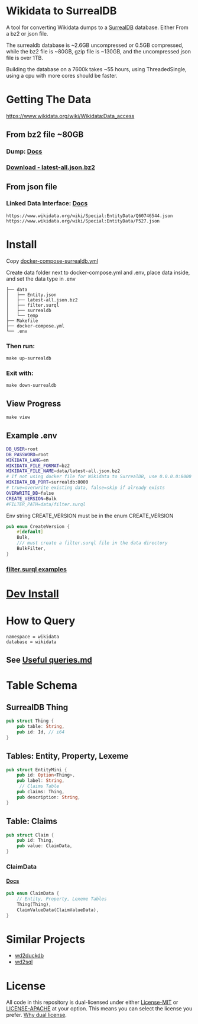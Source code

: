 # Wikidata to SurrealDB
A tool for converting Wikidata dumps to a [SurrealDB](https://surrealdb.com/) database. Either From a bz2 or json file. 

The surrealdb database is ~2.6GB uncompressed or 0.5GB compressed, while the bz2 file is ~80GB, gzip file is ~130GB, and the uncompressed json file is over 1TB.

Building the database on a 7600k takes ~55 hours, using ThreadedSingle, using a cpu with more cores should be faster.

# Getting The Data
https://www.wikidata.org/wiki/Wikidata:Data_access

## From bz2 file ~80GB
### Dump: [Docs](https://www.wikidata.org/wiki/Wikidata:Database_download)
### [Download - latest-all.json.bz2](https://dumps.wikimedia.org/wikidatawiki/entities/latest-all.json.bz2)

## From json file
### Linked Data Interface: [Docs](https://www.wikidata.org/wiki/Wikidata:Data_access#Linked_Data_Interface_(URI)) 
```
https://www.wikidata.org/wiki/Special:EntityData/Q60746544.json
https://www.wikidata.org/wiki/Special:EntityData/P527.json
```

# Install
Copy [docker-compose-surrealdb.yml](./docker-compose-surrealdb.yml)

Create data folder next to docker-compose.yml and .env, place data inside, and set the data type in .env   
```
├── data
│   ├── Entity.json
│   ├── latest-all.json.bz2
│   ├── filter.surql
│   ├── surrealdb
│   └── temp
├── Makefile
├── docker-compose.yml
└── .env
```

### Then run:
`make up-surrealdb`

### Exit with:
`make down-surrealdb`

## View Progress
`make view`

## Example .env
```bash
DB_USER=root
DB_PASSWORD=root
WIKIDATA_LANG=en
WIKIDATA_FILE_FORMAT=bz2
WIKIDATA_FILE_NAME=data/latest-all.json.bz2
# If not using docker file for Wikidata to SurrealDB, use 0.0.0.0:8000
WIKIDATA_DB_PORT=surrealdb:8000
# true=overwrite existing data, false=skip if already exists
OVERWRITE_DB=false
CREATE_VERSION=Bulk
#FILTER_PATH=data/filter.surql
```

Env string CREATE_VERSION must be in the enum CREATE_VERSION
```rust
pub enum CreateVersion {
    #[default]
    Bulk,
    /// must create a filter.surql file in the data directory
    BulkFilter,
}
```

### [filter.surql examples](./Useful%20queries.md#filter.surql-examples)

# [Dev Install](./CONTRIBUTING.md#dev-install)

# How to Query
```
namespace = wikidata
database = wikidata
```

## See [Useful queries.md](./Useful%20queries.md)

# Table Schema
## SurrealDB Thing
```rust
pub struct Thing {
    pub table: String,
    pub id: Id, // i64
}
```

## Tables: Entity, Property, Lexeme
```rust
pub struct EntityMini {
    pub id: Option<Thing>,
    pub label: String,
     // Claims Table
    pub claims: Thing,
    pub description: String,
}
```

## Table: Claims
```rust
pub struct Claim {
    pub id: Thing,
    pub value: ClaimData,
}
```

### ClaimData
#### [Docs](https://docs.rs/wikidata/0.3.1/wikidata/enum.ClaimValueData.html)
```rust
pub enum ClaimData {
    // Entity, Property, Lexeme Tables
    Thing(Thing), 
    ClaimValueData(ClaimValueData),
}
```

# Similar Projects
- [wd2duckdb](https://github.com/weso/wd2duckdb)
- [wd2sql](https://github.com/p-e-w/wd2sql)

# License
All code in this repository is dual-licensed under either [License-MIT](./LICENSE-MIT) or [LICENSE-APACHE](./LICENSE-Apache) at your option. This means you can select the license you prefer. [Why dual license](https://github.com/bevyengine/bevy/issues/2373).
